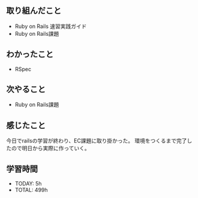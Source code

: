 ## 取り組んだこと
- Ruby on Rails 速習実践ガイド
- Ruby on Rails課題
## わかったこと
- RSpec
## 次やること
- Ruby on Rails課題
## 感じたこと
今日でrailsの学習が終わり、EC課題に取り掛かった。
環境をつくるまで完了したので明日から実際に作っていく。
## 学習時間
- TODAY: 5h
- TOTAL: 499h